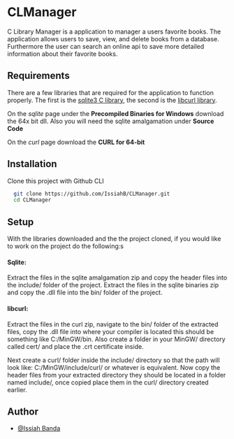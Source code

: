 
# CLManager

C Library Manager is a application to manager a users favorite books. The application allows users to save, view, and delete books from a database. Furthermore the user can search an online api to save more detailed information about their favorite books. 




## Requirements
There are a few libraries that are required for the application to function properly. The first is the [sqlite3 C library](https://www.sqlite.org/download.html), the second is the [libcurl library](https://curl.se/windows/).

On the *sqlite* page under the **Precompiled Binaries for Windows** download the 64x bit dll. Also you will need the sqlite amalgamation under **Source Code**

On the *curl* page download the **CURL for 64-bit**
## Installation

Clone this project with Github CLI

```bash
  git clone https://github.com/IssiahB/CLManager.git
  cd CLManager
```
    
## Setup
With the libraries downloaded and the the project cloned, if you would like to work on the project do the following:s
#### Sqlite:
Extract the files in the sqlite amalgamation zip and copy the header files into the include/ folder of the project. Extract the files in the sqlite binaries zip and copy the .dll file into the bin/ folder of the project.
#### libcurl:
Extract the files in the curl zip, navigate to the bin/ folder of the extracted files, copy the .dll file into where your compiler is located this should be something like C:/MinGW/bin. Also create a folder in your MinGW/ directory called cert/ and place the .crt certificate inside. 

Next create a curl/ folder inside the include/ directory so that the path will look like: C:/MinGW/include/curl/ or whatever is equivalent. Now copy the header files from your extracted directory they should be located in a folder named include/, once copied place them in the curl/ directory created earlier.
## Author

- [@Issiah Banda](https://www.github.com/IssiahB)

